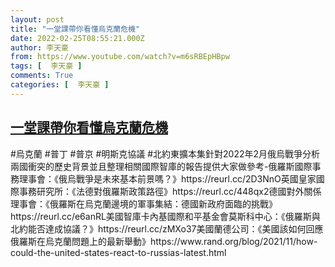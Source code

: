```yaml
---
layout: post
title: "一堂課帶你看懂烏克蘭危機"
date: 2022-02-25T08:55:21.000Z
author: 李天豪
from: https://www.youtube.com/watch?v=m6sRBEpHBpw
tags: [  李天豪 ]
comments: True
categories: [  李天豪 ]
---
```

<!--1645779321000-->
[一堂課帶你看懂烏克蘭危機](https://www.youtube.com/watch?v=m6sRBEpHBpw)
------

<div>
#烏克蘭 #普丁 #普京 #明斯克協議  #北約東擴本集針對2022年2月俄烏戰爭分析兩國衝突的歷史背景並且整理相關國際智庫的報告提供大家做參考-俄羅斯國際事務理事會：《俄烏戰爭是未來基本前景嗎？》https://reurl.cc/2D3NnO英國皇家國際事務研究所：《法德對俄羅斯政策路徑》https://reurl.cc/448qx2德國對外關係理事會：《俄羅斯在烏克蘭邊境的軍事集結：德國新政府面臨的挑戰》https://reurl.cc/e6anRL美國智庫卡內基國際和平基金會莫斯科中心：《俄羅斯與北約能否達成協議？》https://reurl.cc/zMXo37美國蘭德公司：《美國該如何回應俄羅斯在烏克蘭問題上的最新舉動》https://www.rand.org/blog/2021/11/how-could-the-united-states-react-to-russias-latest.html
</div>
